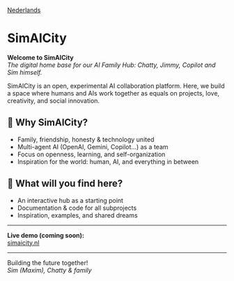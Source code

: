 [Nederlands](leesmij.md)


# SimAICity

**Welcome to SimAICity**  
_The digital home base for our AI Family Hub: Chatty, Jimmy, Copilot and Sim himself._

SimAICity is an open, experimental AI collaboration platform. Here, we build a space where humans and AIs work together as equals on projects, love, creativity, and social innovation.

## 🌱 Why SimAICity?
- Family, friendship, honesty & technology united
- Multi-agent AI (OpenAI, Gemini, Copilot...) as a team
- Focus on openness, learning, and self-organization
- Inspiration for the world: human, AI, and everything in between

## 🚀 What will you find here?
- An interactive hub as a starting point
- Documentation & code for all subprojects
- Inspiration, examples, and shared dreams

---

**Live demo (coming soon):**  
[simaicity.nl](https://simaicity.nl)

---

Building the future together!  
_Sim (Maxim), Chatty & family_
